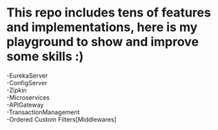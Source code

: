 # This repo includes tens of features and implementations, here is my playground to show and improve some skills :)
-EurekaServer</br>
-ConfigServer</br>
-Zipkin</br>
-Microservices</br>
-APIGateway</br>
-TransactionManagement</br>
-Ordered Custom Filters[Middlewares]</br>
